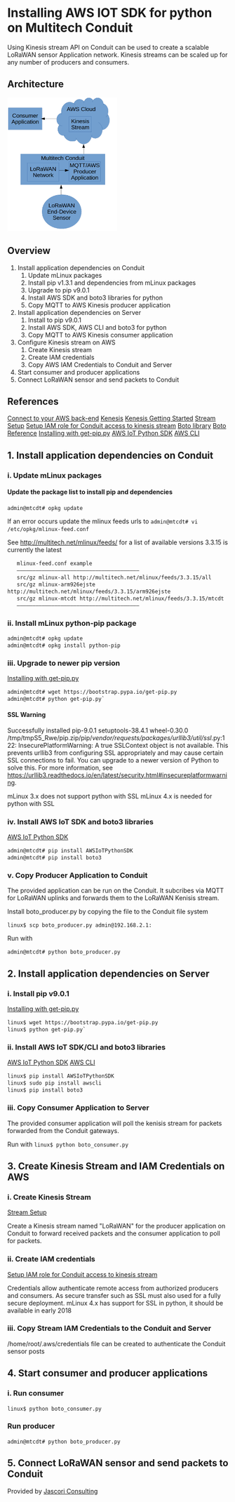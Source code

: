# Installing AWS IOT SDK for python on Multitech Conduit

Using Kinesis stream API on Conduit can be used to create a scalable LoRaWAN sensor Application network.
Kinesis streams can be scaled up for any number of producers and consumers.

## Architecture

![Architecture Image](https://github.com/jascori/Conduit_AWS_IOT_SDK_Python/raw/master/AWS-Kinesis-Conduit.png)

## Overview

1. Install application dependencies on Conduit
	1. Update mLinux packages
	2. Install pip v1.3.1 and dependencies from mLinux packages
	3. Upgrade to pip v9.0.1
	4. Install AWS SDK and boto3 libraries for python
	5. Copy MQTT to AWS Kinesis producer application
2. Install application dependencies on Server
	1. Install to pip v9.0.1
	2. Install AWS SDK, AWS CLI and boto3 for python
	3. Copy MQTT to AWS Kinesis consumer application
3. Configure Kinesis stream on AWS
	1. Create Kinesis stream
	2. Create IAM credentials 
	3. Copy AWS IAM Credentials	to Conduit and Server
4. Start consumer and producer applications
5. Connect LoRaWAN sensor and send packets to Conduit

## References

[Connect to your AWS back-end](https://us-west-2.console.aws.amazon.com/console/home)
[Kenesis](https://us-west-2.console.aws.amazon.com/kinesis/home)
[Kenesis Getting Started](https://aws.amazon.com/kinesis/getting-started/)
[Stream Setup](https://docs.aws.amazon.com/streams/latest/dev/getting-started.html)
[Setup IAM role for Conduit access to kinesis stream](https://console.aws.amazon.com/iam/)
[Boto library](https://github.com/boto/boto)
[Boto Reference](http://boto3.readthedocs.io/en/latest/reference/services/iot.html)
[Installing with get-pip.py](https://pip.pypa.io/en/stable/installing/)
[AWS IoT Python SDK](https://github.com/aws/aws-iot-device-sdk-python)
[AWS CLI](https://docs.aws.amazon.com/cli/latest/userguide/awscli-install-linux.html)


## 1. Install application dependencies on Conduit

### i. Update mLinux packages

#### Update the package list to install pip and dependencies
`admin@mtcdt# opkg update`

If an error occurs update the mlinux feeds urls to 
`admin@mtcdt# vi /etc/opkg/mlinux-feed.conf`

See http://multitech.net/mlinux/feeds/ for a list of available versions
3.3.15 is currently the latest

```
   mlinux-feed.conf example
   ———————————————————————————————————————
   src/gz mlinux-all http://multitech.net/mlinux/feeds/3.3.15/all
   src/gz mlinux-arm926ejste http://multitech.net/mlinux/feeds/3.3.15/arm926ejste
   src/gz mlinux-mtcdt http://multitech.net/mlinux/feeds/3.3.15/mtcdt
   ———————————————————————————————————————
```

### ii. Install mLinux python-pip package
```
admin@mtcdt# opkg update
admin@mtcdt# opkg install python-pip
```


### iii. Upgrade to newer pip version
[Installing with get-pip.py](https://pip.pypa.io/en/stable/installing/)

```
admin@mtcdt# wget https://bootstrap.pypa.io/get-pip.py
admin@mtcdt# python get-pip.py`
```

#### SSL Warning
Successfully installed pip-9.0.1 setuptools-38.4.1 wheel-0.30.0
/tmp/tmpS5_Rwe/pip.zip/pip/_vendor/requests/packages/urllib3/util/ssl_.py:122: InsecurePlatformWarning: A true SSLContext object is not available. This prevents urllib3 from configuring SSL appropriately and may cause certain SSL connections to fail. You can upgrade to a newer version of Python to solve this. For more information, see https://urllib3.readthedocs.io/en/latest/security.html#insecureplatformwarning.

mLinux 3.x does not support python with SSL
mLinux 4.x is needed for python with SSL

### iv. Install AWS IoT SDK and boto3 libraries
[AWS IoT Python SDK](https://github.com/aws/aws-iot-device-sdk-python)

```
admin@mtcdt# pip install AWSIoTPythonSDK
admin@mtcdt# pip install boto3
```


### v. Copy Producer Application to Conduit

The provided application can be run on the Conduit. It subcribes via MQTT for LoRaWAN uplinks and forwards them to the LoRaWAN Kenisis stream.

Install boto_producer.py by copying the file to the Conduit file system
```
linux$ scp boto_producer.py admin@192.168.2.1:
```


Run with
```
admin@mtcdt# python boto_producer.py
```


## 2. Install application dependencies on Server


### i. Install pip v9.0.1
[Installing with get-pip.py](https://pip.pypa.io/en/stable/installing/)

```
linux$ wget https://bootstrap.pypa.io/get-pip.py
linux$ python get-pip.py`
```


### ii. Install AWS IoT SDK/CLI and boto3 libraries
[AWS IoT Python SDK](https://github.com/aws/aws-iot-device-sdk-python)
[AWS CLI](https://docs.aws.amazon.com/cli/latest/userguide/awscli-install-linux.html)


```
linux$ pip install AWSIoTPythonSDK
linux$ sudo pip install awscli
linux$ pip install boto3
```

### iii. Copy Consumer Application to Server

The provided consumer application will poll the kenisis stream for packets forwarded from the Conduit gateways.

Run with
`linux$ python boto_consumer.py`


## 3. Create Kinesis Stream and IAM Credentials on AWS

### i. Create Kinesis Stream
[Stream Setup](https://docs.aws.amazon.com/streams/latest/dev/getting-started.html)

Create a Kinesis stream named "LoRaWAN" for the producer application on Conduit to forward received packets and the consumer application to poll for packets.

### ii. Create IAM credentials 
[Setup IAM role for Conduit access to kinesis stream](https://console.aws.amazon.com/iam/)

Credentials allow authenticate remote access from authorized producers and consumers.
As secure transfer such as SSL must also used for a fully secure deployment.
mLinux 4.x has support for SSL in python, it should be available in early 2018

### iii. Copy Stream IAM Credentials to the Conduit and Server

/home/root/.aws/credentials file can be created to authenticate the Conduit sensor posts

## 4. Start consumer and producer applications

### i. Run consumer 
```
linux$ python boto_consumer.py
```

### Run producer 
```
admin@mtcdt# python boto_producer.py
```


## 5. Connect LoRaWAN sensor and send packets to Conduit


Provided by [Jascori Consulting](https://www.jascori.com)